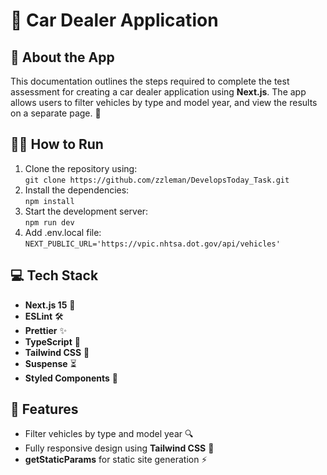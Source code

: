 # 🚗 Car Dealer Application

## 📖 About the App

This documentation outlines the steps required to complete the test assessment for creating a car dealer application using **Next.js**. The app allows users to filter vehicles by type and model year, and view the results on a separate page. 🚙

## 🏃‍♂️ How to Run

1. Clone the repository using:  
   `git clone https://github.com/zzleman/DevelopsToday_Task.git`
2. Install the dependencies:  
   `npm install`
3. Start the development server:  
   `npm run dev`
4. Add .env.local file:
   `NEXT_PUBLIC_URL='https://vpic.nhtsa.dot.gov/api/vehicles'`

## 💻 Tech Stack

- **Next.js 15** 🚀
- **ESLint** 🛠️
- **Prettier** ✨
- **TypeScript** 📝
- **Tailwind CSS** 🌟
- **Suspense** ⏳
- **Styled Components** 🎨

## 🔧 Features

- Filter vehicles by type and model year 🔍
- Fully responsive design using **Tailwind CSS** 📱
- **getStaticParams** for static site generation ⚡
